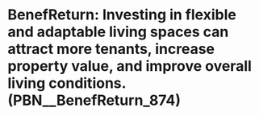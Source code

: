 # BenefReturn: __Investing in flexible and adaptable living spaces can attract more tenants, increase property value, and improve overall living conditions.__ (PBN__BenefReturn_874)

